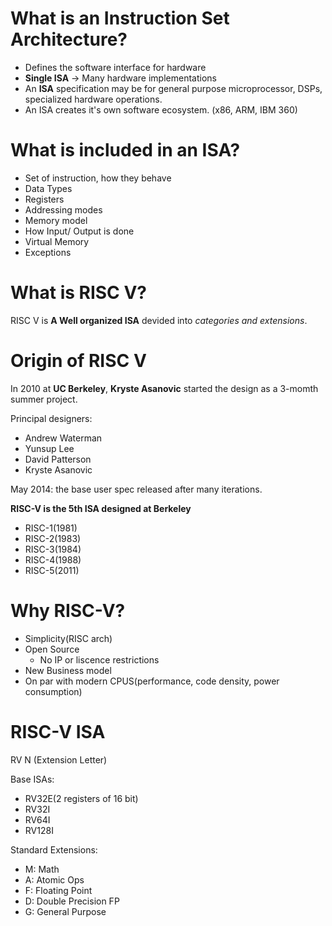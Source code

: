 # What is an Instruction Set Architecture?

- Defines the software interface for hardware
- **Single ISA** -> Many hardware implementations
- An __ISA__ specification may be for general purpose microprocessor, DSPs, specialized hardware operations.
- An ISA creates it's own software ecosystem. (x86, ARM, IBM 360)

# What is included in an ISA?

+ Set of instruction, how they behave
+ Data Types
+ Registers
+ Addressing modes
+ Memory model
+ How Input/ Output is done
+ Virtual Memory
+ Exceptions


# What is RISC V?

RISC V is **A Well organized ISA** devided into _categories and extensions_.

# Origin of RISC V

In 2010 at **UC Berkeley**, **Kryste Asanovic** started the design as a 3-momth summer project.

Principal designers:
- Andrew Waterman
- Yunsup Lee
- David Patterson
- Kryste Asanovic


May 2014: the base user spec released after many iterations.

**RISC-V is the 5th ISA designed at Berkeley**

- RISC-1(1981)
- RISC-2(1983)
- RISC-3(1984)
- RISC-4(1988)
- RISC-5(2011)


# Why RISC-V?

+ Simplicity(RISC arch)
+ Open Source
	- No IP or liscence restrictions
+ New Business model
+ On par with modern CPUS(performance, code density, power consumption)


# RISC-V ISA
RV N (Extension Letter)

Base ISAs:
- RV32E(2 registers of 16 bit)
- RV32I
- RV64I
- RV128I


Standard Extensions:
- M: Math
- A: Atomic Ops
- F: Floating Point
- D: Double Precision FP
- G: General Purpose
